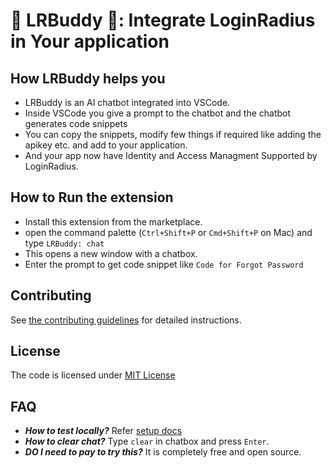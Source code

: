 # 🚀 LRBuddy 🚀: Integrate LoginRadius in Your application 

## How LRBuddy helps you
- LRBuddy is an AI chatbot integrated into VSCode.
- Inside VSCode you give a prompt to the chatbot and the chatbot generates code snippets
- You can copy the snippets, modify few things if required like adding the apikey etc. and add to your application.
- And your app now have Identity and Access Managment Supported by LoginRadius.

## How to Run the extension

- Install this extension from the marketplace.
- open the command palette (`Ctrl+Shift+P` or `Cmd+Shift+P` on Mac) and type `LRBuddy: chat`
- This opens a new window with a chatbox.
- Enter the prompt to get code snippet like `Code for Forgot Password`

## Contributing

See [the contributing guidelines](./contributing.md) for detailed instructions.


## License

The code is licensed under [MIT License](./LICENSE.txt)


## FAQ
- ***How to test locally?*** Refer [setup docs](./setup.md)
- ***How to clear chat?*** Type `clear` in chatbox and press `Enter`.
- ***DO I need to pay to try this?*** It is completely free and open source.






